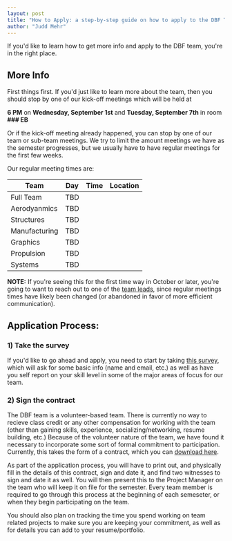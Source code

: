 ```yaml
---
layout: post
title: "How to Apply: a step-by-step guide on how to apply to the DBF Team"
author: "Judd Mehr"
---
```


If you'd like to learn how to get more info and apply to the DBF team, you're in the right place.

## More Info
First things first.  If you'd just like to learn more about the team, then you should stop by one of our kick-off meetings which will be held at

**6 PM**
on
**Wednesday, September 1st**
and
**Tuesday, September 7th**
in room
**### EB**

Or if the kick-off meeting already happened, you can stop by one of our team or sub-team meetings.  We try to limit the amount meetings we have as the semester progresses, but we usually have to have regular meetings for the first few weeks.



Our regular meeting times are:

|  Team  |   Day  |  Time  |Location|
|--------|--------|--------|--------|
|Full Team|TBD|
|Aerodyanmics|TBD|
|Structures|TBD|
|Manufacturing|TBD|
|Graphics|TBD|
|Propulsion|TBD|
|Systems|TBD|

**NOTE:** If you're seeing this for the first time way in October or later, you're going to want to reach out to one of the [team leads](#), since regular meetings times have likely been changed (or abandoned in favor of more efficient communication).
<!-- TODO: update this link to go to team lead contact info -->


## Application Process:

### 1) Take the survey

If you'd like to go ahead and apply, you need to start by taking [this survey](https://forms.gle/cVSoxY7EwWDKEFbEA), which will ask for some basic info (name and email, etc.) as well as have you self report on your skill level in some of the major areas of focus for our team.

### 2) Sign the contract

The DBF team is a volunteer-based team.  There is currently no way to recieve class credit or any other compensation for working with the team (other than gaining skills, experience, socializing/networking, resume building, etc.)  Because of the volunteer nature of the team, we have found it necessary to incorporate some sort of formal commitment to participation.  Currently, this takes the form of a contract, which you can [download here](https://aeronautics.byu.edu/DBF/download/contract.pdf).

As part of the application process, you will have to print out, and physically fill in the details of this contract, sign and date it, and find two witnesses to sign and date it as well.  You will then present this to the Project Manager on the team who will keep it on file for the semester.  Every team member is required to go through this process at the beginning of each semeseter, or when they begin participating on the team.

You should also plan on tracking the time you spend working on team related projects to make sure you are keeping your commitment, as well as for details you can add to your resume/portfolio.
